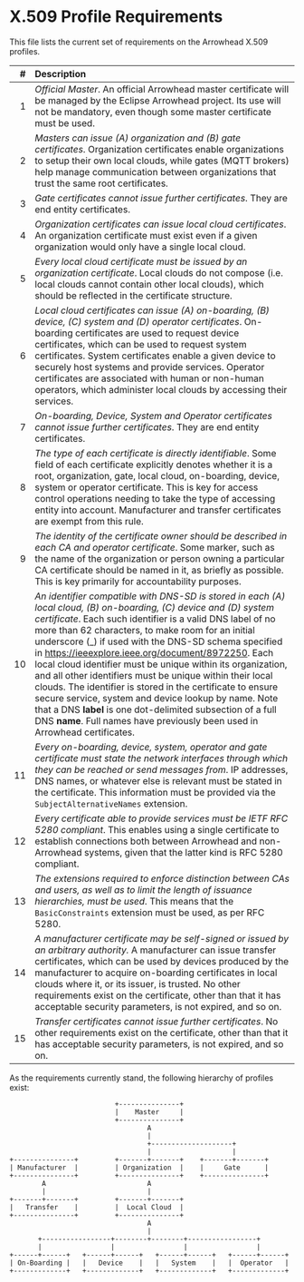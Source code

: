# X.509 Profile Requirements

This file lists the current set of requirements on the Arrowhead X.509 profiles.

|   # | Description |
|----:|:------------|
|   1 | _Official Master_. An official Arrowhead master certificate will be managed by the Eclipse Arrowhead project. Its use will not be mandatory, even though some master certificate must be used.
|   2 | _Masters can issue (A) organization and (B) gate certificates_. Organization certificates enable organizations to setup their own local clouds, while gates (MQTT brokers) help manage communication between organizations that trust the same root certificates.
|   3 | _Gate certificates cannot issue further certificates_. They are end entity certificates.
|   4 | _Organization certificates can issue local cloud certificates_. An organization certificate must exist even if a given organization would only have a single local cloud.
|   5 | _Every local cloud certificate must be issued by an organization certificate_. Local clouds do not compose (i.e. local clouds cannot contain other local clouds), which should be reflected in the certificate structure.
|   6 | _Local cloud certificates can issue (A) on-boarding, (B) device, (C) system and (D) operator certificates_. On-boarding certificates are used to request device certificates, which can be used to request system certificates. System certificates enable a given device to securely host systems and provide services. Operator certificates are associated with human or non-human operators, which administer local clouds by accessing their services.
|   7 | _On-boarding, Device, System and Operator certificates cannot issue further certificates_. They are end entity certificates.
|   8 | _The type of each certificate is directly identifiable_. Some field of each certificate explicitly denotes whether it is a root, organization, gate, local cloud, on-boarding, device, system or operator certificate. This is key for access control operations needing to take the type of accessing entity into account. Manufacturer and transfer certificates are exempt from this rule.
|   9 | _The identity of the certificate owner should be described in each CA and operator certificate_. Some marker, such as the name of the organization or person owning a particular CA certificate should be named in it, as briefly as possible. This is key primarily for accountability purposes.
|  10 | _An identifier compatible with DNS-SD is stored in each (A) local cloud, (B) on-boarding, (C) device and (D) system certificate_. Each such identifier is a valid DNS label of no more than 62 characters, to make room for an initial underscore (_) if used with the DNS-SD schema specified in https://ieeexplore.ieee.org/document/8972250. Each local cloud identifier must be unique within its organization, and all other identifiers must be unique within their local clouds. The identifier is stored in the certificate to ensure secure service, system and device lookup by name. Note that a DNS __label__ is one dot-delimited subsection of a full DNS __name__. Full names have previously been used in Arrowhead certificates.
|  11 | _Every on-boarding, device, system, operator and gate certificate must state the network interfaces through which they can be reached or send messages from_. IP addresses, DNS names, or whatever else is relevant must be stated in the certificate. This information must be provided via the `SubjectAlternativeNames` extension.
|  12 | _Every certificate able to provide services must be IETF RFC 5280 compliant_. This enables using a single certificate to establish connections both between Arrowhead and non-Arrowhead systems, given that the latter kind is RFC 5280 compliant.
|  13 | _The extensions required to enforce distinction between CAs and users, as well as to limit the length of issuance hierarchies, must be used_. This means that the `BasicConstraints` extension must be used, as per RFC 5280.
|  14 | _A manufacturer certificate may be self-signed or issued by an arbitrary authority._ A manufacturer can issue transfer certificates, which can be used by devices produced by the manufacturer to acquire on-boarding certificates in local clouds where it, or its issuer, is trusted. No other requirements exist on the certificate, other than that it has acceptable security parameters, is not expired, and so on.
|  15 | _Transfer certificates cannot issue further certificates_. No other requirements exist on the certificate, other than that it has acceptable security parameters, is not expired, and so on.

As the requirements currently stand, the following hierarchy of profiles exist:

```
                          +---------------+
                          |    Master     |
                          +---------------+
                                  A
                                  |
                                  +--------------------+
                                  |                    |
+---------------+         +-------+-------+    +-------+-------+ 
| Manufacturer  |         | Organization  |    |     Gate      | 
+---------------+         +---------------+    +---------------+ 
        A                         A
        |                         |
+-------+-------+         +-------+-------+
|   Transfer    |         |  Local Cloud  |
+---------------+         +---------------+
                                  A
                                  |
       +-----------------+--------+--------+-----------------+
       |                 |                 |                 | 
+------+------+   +------+------+   +------+------+   +------+------+
| On-Boarding |   |   Device    |   |   System    |   |  Operator   |
+-------------+   +-------------+   +-------------+   +-------------+
```
